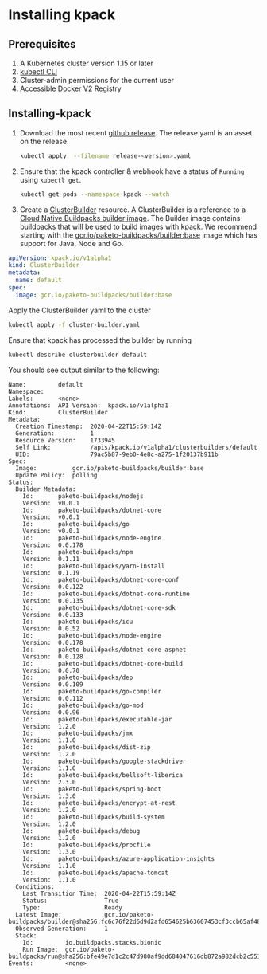 # Installing kpack

## Prerequisites

1. A Kubernetes cluster version 1.15 or later
1. [kubectl CLI](https://kubernetes.io/docs/tasks/tools/install-kubectl/)
1. Cluster-admin permissions for the current user
1. Accessible Docker V2 Registry

## Installing-kpack

1. Download the most recent [github release](https://github.com/pivotal/kpack/releases). The release.yaml is an asset on the release. 

   ```bash
   kubectl apply  --filename release-<version>.yaml
   ```

1. Ensure that the kpack controller & webhook have a status of `Running` using  `kubectl get`.   

   ```bash
   kubectl get pods --namespace kpack --watch
   ```

1. Create a [ClusterBuilder](builders.md) resource. A ClusterBuilder is a reference to a [Cloud Native Buildpacks builder image](https://buildpacks.io/docs/using-pack/working-with-builders/). 
The Builder image contains buildpacks that will be used to build images with kpack. We recommend starting with the [gcr.io/paketo-buildpacks/builder:base](https://paketo.io/) image which has support for Java, Node and Go.         

```yaml
apiVersion: kpack.io/v1alpha1
kind: ClusterBuilder
metadata:
  name: default
spec:
  image: gcr.io/paketo-buildpacks/builder:base
```

Apply the ClusterBuilder yaml to the cluster

```bash
kubectl apply -f cluster-builder.yaml
```

Ensure that kpack has processed the builder by running

```bash
kubectl describe clusterbuilder default
``` 

You should see output similar to the following:

```text
Name:         default
Namespace:    
Labels:       <none>
Annotations:  API Version:  kpack.io/v1alpha1
Kind:         ClusterBuilder
Metadata:
  Creation Timestamp:  2020-04-22T15:59:14Z
  Generation:          1
  Resource Version:    1733945
  Self Link:           /apis/kpack.io/v1alpha1/clusterbuilders/default
  UID:                 79ac5b87-9eb0-4e8c-a275-1f20137b911b
Spec:
  Image:          gcr.io/paketo-buildpacks/builder:base
  Update Policy:  polling
Status:
  Builder Metadata:
    Id:       paketo-buildpacks/nodejs
    Version:  v0.0.1
    Id:       paketo-buildpacks/dotnet-core
    Version:  v0.0.1
    Id:       paketo-buildpacks/go
    Version:  v0.0.1
    Id:       paketo-buildpacks/node-engine
    Version:  0.0.178
    Id:       paketo-buildpacks/npm
    Version:  0.1.11
    Id:       paketo-buildpacks/yarn-install
    Version:  0.1.19
    Id:       paketo-buildpacks/dotnet-core-conf
    Version:  0.0.122
    Id:       paketo-buildpacks/dotnet-core-runtime
    Version:  0.0.135
    Id:       paketo-buildpacks/dotnet-core-sdk
    Version:  0.0.133
    Id:       paketo-buildpacks/icu
    Version:  0.0.52
    Id:       paketo-buildpacks/node-engine
    Version:  0.0.178
    Id:       paketo-buildpacks/dotnet-core-aspnet
    Version:  0.0.128
    Id:       paketo-buildpacks/dotnet-core-build
    Version:  0.0.70
    Id:       paketo-buildpacks/dep
    Version:  0.0.109
    Id:       paketo-buildpacks/go-compiler
    Version:  0.0.112
    Id:       paketo-buildpacks/go-mod
    Version:  0.0.96
    Id:       paketo-buildpacks/executable-jar
    Version:  1.2.0
    Id:       paketo-buildpacks/jmx
    Version:  1.1.0
    Id:       paketo-buildpacks/dist-zip
    Version:  1.2.0
    Id:       paketo-buildpacks/google-stackdriver
    Version:  1.1.0
    Id:       paketo-buildpacks/bellsoft-liberica
    Version:  2.3.0
    Id:       paketo-buildpacks/spring-boot
    Version:  1.3.0
    Id:       paketo-buildpacks/encrypt-at-rest
    Version:  1.2.0
    Id:       paketo-buildpacks/build-system
    Version:  1.2.0
    Id:       paketo-buildpacks/debug
    Version:  1.2.0
    Id:       paketo-buildpacks/procfile
    Version:  1.3.0
    Id:       paketo-buildpacks/azure-application-insights
    Version:  1.1.0
    Id:       paketo-buildpacks/apache-tomcat
    Version:  1.1.0
  Conditions:
    Last Transition Time:  2020-04-22T15:59:14Z
    Status:                True
    Type:                  Ready
  Latest Image:            gcr.io/paketo-buildpacks/builder@sha256:fc6c76f22d6d9d2afd654625b63607453cf3ccb65af485905ddfccd812e9eb97
  Observed Generation:     1
  Stack:
    Id:         io.buildpacks.stacks.bionic
    Run Image:  gcr.io/paketo-buildpacks/run@sha256:bfe49e7d1c2c47d980af9dd684047616db872a982dcb2c5515a960d1a962a599
Events:         <none>
```

